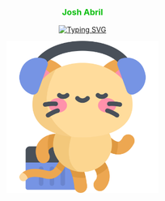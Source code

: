 <!-- markdownlint-disable MD033 MD041 -->
<p align="center">
  <h3 align="center" style="color: #0BBE0FFF">Josh Abril</h3>
</p>

<p align="center">
  <a href="https://git.io/typing-svg">
    <img src="https://readme-typing-svg.demolab.com?font=Fira+Code&weight=600&pause=1000&color=0BBE0F&random=false&width=435&lines=Hi%2C+I'm+ABJosh+---%3E;I'm+an+aspiring+Web+Developer;Let's+help+one+another!" alt="Typing SVG">
  </a>
</p>
<!-- markdownlint-enable MD033 MD041 -->

<p align="center">
  <img align="center" src='animatedkitty.svg' width='300'/>
</p>
